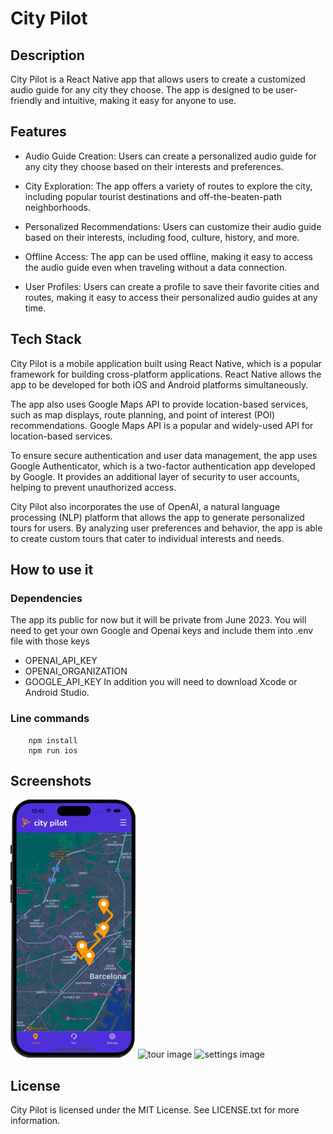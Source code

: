 # City Pilot

## Description
City Pilot is a React Native app that allows users to create a customized audio guide for any city they choose. The app is designed to be user-friendly and intuitive, making it easy for anyone to use.

## Features

- Audio Guide Creation: Users can create a personalized audio guide for any city they choose based on their interests and preferences.

- City Exploration: The app offers a variety of routes to explore the city, including popular tourist destinations and off-the-beaten-path neighborhoods.

- Personalized Recommendations: Users can customize their audio guide based on their interests, including food, culture, history, and more.

- Offline Access: The app can be used offline, making it easy to access the audio guide even when traveling without a data connection.

- User Profiles: Users can create a profile to save their favorite cities and routes, making it easy to access their personalized audio guides at any time.

## Tech Stack

City Pilot is a mobile application built using React Native, which is a popular framework for building cross-platform applications. React Native allows the app to be developed for both iOS and Android platforms simultaneously.

The app also uses Google Maps API to provide location-based services, such as map displays, route planning, and point of interest (POI) recommendations. Google Maps API is a popular and widely-used API for location-based services.

To ensure secure authentication and user data management, the app uses Google Authenticator, which is a two-factor authentication app developed by Google. It provides an additional layer of security to user accounts, helping to prevent unauthorized access.

City Pilot also incorporates the use of OpenAI, a natural language processing (NLP) platform that allows the app to generate personalized tours for users. By analyzing user preferences and behavior, the app is able to create custom tours that cater to individual interests and needs.

## How to use it

### Dependencies

The app its public for now but it will be private from June 2023. You will need to get your own Google and Openai keys and include them into .env file with those keys
- OPENAI_API_KEY
- OPENAI_ORGANIZATION
- GOOGLE_API_KEY
In addition you will need to download Xcode or Android Studio.

### Line commands
```
    npm install 
    npm run ios
```

## Screenshots
<img alt="home image" src="https://github.com/lucasgiuri-pspdfkit/city-pilot-app/blob/main/screenshots/home.png" width="200"/>
<img alt="tour image" src="https://github.com/lucasgiuri-pspdfkit/city-pilot-app/screenshots/tour.png"  width="200"/>
<img alt="settings image" src="https://github.com/lucasgiuri-pspdfkit/city-pilot-app/screenshots/settings.png" width="200"/>



## License

City Pilot is licensed under the MIT License. See LICENSE.txt for more information.